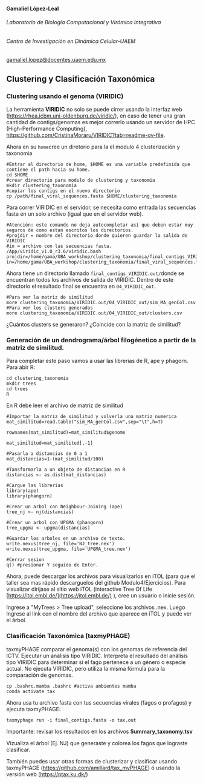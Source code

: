 #### Gamaliel López-Leal

###### Laboratorio de Biología Computacional y Virómica Integrativa

###### Centro de Investigación en Dinámica Celular-UAEM

[gamaliel.lopez@docentes.uaem.edu.mx](mailto:gamaliel.lopez@docentes.uaem.edu.mx)



## Clustering y Clasificación Taxonómica 



### Clustering usando el genoma (VIRIDIC)

La herramienta **VIRIDIC** no solo se puede cirrer usando la interfaz web (https://rhea.icbm.uni-oldenburg.de/viridic/), en caso de tener una gran cantidad de contigs/genomas es mejor correrlo usando un servidor de HPC (High-Performance Computing), https://github.com/CristinaMoraru/VIRIDIC?tab=readme-ov-file.

Ahora en su `home`cree un diretorio para la el modulo 4 clusterización y taxonomia

```
#Entrar al directorio de home, $HOME es una variable predefinida que contiene el path hacia su home. 
cd $HOME 
#crear directorio para modulo de clustering y taxonomia
mkdir clustering_taxonomia
#copiar los contigs en el nuevo directorio
cp /path/final_viral_sequences.fasta $HOME/clustering_taxonomia
```

Para correr VIRIDIC en el servidor, se necesita como entrada las secuencias fasta en un solo archivo (igual que en el servidor web).

```
#Atención: este comando no deja autocompletar así que deben estar muy seguros de como estan escritos los directorios. 
#projdir = nombre del directorio donde quieren guardar la salida de VIRIDIC
#in = archivo con las secuencias fasta.
/App/viridic_v1.0_r3.6/viridic.bash projdir=/home/gama/UBA_workshop/clustering_taxonomia/final_contigs_VIRIDIC.out in=/home/gama/UBA_workshop/clustering_taxonomia/final_viral_sequences.fasta
```

Ahora tiene un directorio llamado `final_contigs_VIRIDIC.out/`donde se encuentran todos los archivos de salida de VIRIDIC. Dentro de este directorio el resultado final se encuentra en `04_VIRIDIC_out`.

```
#Para ver la matriz de similitud 
more clustering_taxonomia/VIRIDIC.out/04_VIRIDIC_out/sim_MA_genCol.csv
#Para ver los clusters generados
more clustering_taxonomia/VIRIDIC.out/04_VIRIDIC_out/clusters.csv
```

¿Cuántos clusters se generaron? ¿Coincide con la matriz de similitud?

### Generación de un dendrograma/árbol filogénetico a partir de la matriz de similitud.

Para completar este paso vamos a usar las librerias de R, ape y phagorn. Para abir R:

```
cd clustering_taxonomia
mkdir trees
cd trees
R 
```

En R debe leer el archivo de matriz de similitud

```
#Importar la matriz de similitud y volverla una matriz numerica 
mat_similitud=read.table("sim_MA_genCol.csv",sep="\t",h=T)

rownames(mat_similitud)=mat_similitud$genome

mat_similitud=mat_similitud[,-1]

#Pasarla a distancias de 0 a 1
mat_distancias=1-(mat_similitud/100)

#Tansformarla a un objeto de distancias en R
distancias <- as.dist(mat_distancias)

#Cargue las librerias
library(ape)
library(phangorn)

#Crear un arbol con Neighbour-Joining (ape)
tree_nj <- nj(distancias)

#Crear un arbol con UPGMA (phangorn)
tree_upgma <- upgma(distancias)

#Guardar los arboles en un archivo de texto. 
write.nexus(tree_nj, file='NJ_tree.nex')
write.nexus(tree_upgma, file='UPGMA_tree.nex')

#Cerrar sesion
q() #presionar Y seguido de Enter. 
```

Ahora, puede descargar los archivos para visualizarlos en iTOL (para que el taller sea mas rápido descarguelos del github Modulo4/Ejercicios). Para visualizar dirijase al sitio web iTOL (interactive Tree Of Life [https://itol.embl.de/](https://itol.embl.de/) ), cree un usuario o inicie sesión.

Ingrese a "MyTrees > Tree upload", seleccione los archivos .nex. Luego Ingrese al link con el nombre del archivo que aparece en iTOL y puede ver el árbol.



### Clasificación Taxonómica (taxmyPHAGE)

taxmyPHAGE comparar el genoma(s)  con los genomas de referencia del ICTV. Ejecutar un análisis tipo VIRIDIC. Interpreta el resultado del análisis tipo VIRIDIC para determinar si el fago pertenece a un género o especie actual. No ejecuta VIRIDIC, pero utiliza la misma fórmula para la comparación de genomas.

```
cp .bashrc.mamba .bashrc #activa ambientes mamba
conda activate tax
```

Ahora usa tu archivo fasta con tus secuencias virales (fagos o profagos) y ejecuta taxmyPHAGE:

```
taxmyphage run -i final_contigs.fasta -o tax.out
```

Importante: revisar los resultados en los archivos  **Summary_taxonomy.tsv**

Vizualiza el árbol (Ej. NJ) que generaste y colorea los fagos que lograste clasificar.

También puedes usar otras formas de clusterizar y clasificar usando taxmyPHAGE (https://github.com/amillard/tax_myPHAGE) ó usando la versión web (https://ptax.ku.dk/)




































































